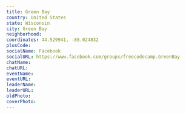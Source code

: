 ```yaml
---
title: Green Bay
country: United States
state: Wisconsin
city: Green Bay
neighborhood: 
coordinates: 44.529941, -88.024832
plusCode:
socialName: Facebook
socialURL: https://www.facebook.com/groups/freecodecamp.GreenBay
chatName:
chatURL:
eventName:
eventURL:
leaderName:
leaderURL:
oldPhoto: 
coverPhoto:
---
```

